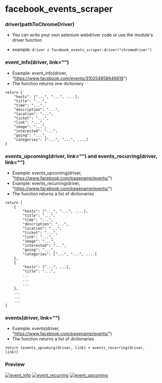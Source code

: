 # facebook_events_scraper

### driver(pathToChromeDriver)

- You can write your own selenium webdriver code or use the module's driver function

- example:
  `driver = facebook_events_scraper.driver("chromedriver")`

### event_info(driver, link="")

- Example: event_info(driver, "https://www.facebook.com/events/310254858646618")
- The function returns one dictionary

```
return {
    "hosts": ["...", "...", ....],
    "title": "...",
    "time": "...",
    "description": "...",
    "location": "...",
    "ticket": "...",
    "link": "...",
    "image": "...",
    "interested": "...",
    "going": "...",
    "categories": ["...", "...", ....]
}
```

### events_upcoming(driver, link="") and events_recurring(driver, link="")

- Example: events_upcoming(driver, "https://www.facebook.com/pagename/events/")
- Example: events_recurring(driver, "https://www.facebook.com/pagename/events/")
- The function returns a list of dictionaries

```
return [
    {
        "hosts": ["...", "...", ....],
        "title": "...",
        "time": "...",
        "description": "...",
        "location": "...",
        "ticket": "...",
        "link": "...",
        "image": "...",
        "interested": "...",
        "going": "...",
        "categories": ["...", "...", ....]
    },
    {
        "hosts": ["...", ...],
        "title": "...",
        ...
        ...
        ...
    },
    ...
    ...
    ...
]
```

### events(driver, link="")

- Example: events(driver, "https://www.facebook.com/pagename/events/")
- The function returns a list of dictionaries

```
return [events_upcoming(driver, link) + events_recurring(driver, link)]
```

### Preview

[![event_info](https://thumbs.gfycat.com/UncommonPoliteIchthyostega-size_restricted.gif)](https://giant.gfycat.com/UncommonPoliteIchthyostega.mp4)
[![event_recurring](https://thumbs.gfycat.com/WideeyedLoathsomeBanteng-size_restricted.gif)](https://giant.gfycat.com/WideeyedLoathsomeBanteng.mp4)
[![event_upcoming](https://thumbs.gfycat.com/ReliableWarlikeBobcat-size_restricted.gif)](https://giant.gfycat.com/ReliableWarlikeBobcat.mp4)
